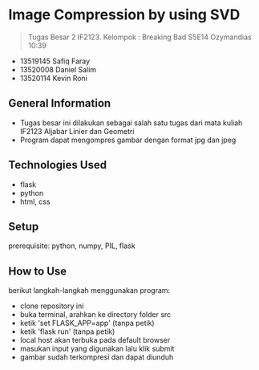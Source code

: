 # Image Compression by using SVD
> Tugas Besar 2 IF2123. Kelompok : Breaking Bad S5E14 Ozymandias 10:39
* 13519145 Safiq Faray
* 13520008 Daniel Salim
* 13520114 Kevin Roni


## General Information
- Tugas besar ini dilakukan sebagai salah satu tugas dari mata kuliah IF2123 Aljabar Linier dan Geometri
- Program dapat mengompres gambar dengan format jpg dan jpeg

## Technologies Used
- flask
- python
- html, css

## Setup
prerequisite: python, numpy, PIL, flask

## How to Use
berikut langkah-langkah menggunakan program:
- clone repository ini
- buka terminal, arahkan ke directory folder src
- ketik 'set FLASK_APP=app' (tanpa petik)
- ketik 'flask run' (tanpa petik)
- local host akan terbuka pada default browser
- masukan input yang digunakan lalu klik submit
- gambar sudah terkompresi dan dapat diunduh